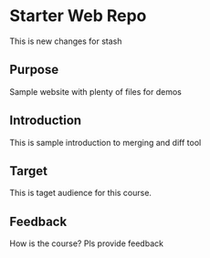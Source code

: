 # Starter Web Repo

This is new changes for stash
## Purpose

Sample website with plenty of files for demos

## Introduction

This is sample introduction to merging and diff tool

## Target

This is taget audience for this course.

## Feedback

How is the course? Pls provide feedback